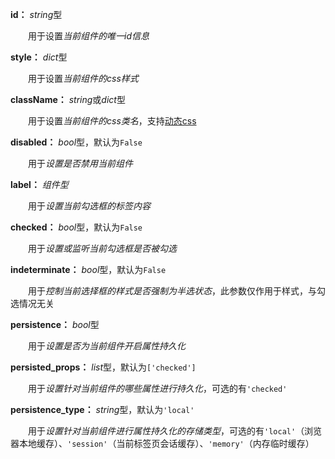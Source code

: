 **id：** *string*型

　　用于设置*当前组件的唯一id信息*

**style：** *dict*型

　　用于设置*当前组件的css样式*

**className：** *string*或*dict*型

　　用于设置*当前组件的css类名*，支持[动态css](/advanced-classname)

**disabled：** *bool*型，默认为`False`

　　用于*设置是否禁用当前组件*

**label：** *组件型*

　　用于*设置当前勾选框的标签内容*

**checked：** *bool*型，默认为`False`

　　用于*设置或监听当前勾选框是否被勾选*

**indeterminate：** *bool*型，默认为`False`

　　用于*控制当前选择框的样式是否强制为半选状态*，此参数仅作用于样式，与勾选情况无关

**persistence：** *bool*型

　　用于*设置是否为当前组件开启属性持久化*

**persisted_props：** *list*型，默认为`['checked']`

　　用于*设置针对当前组件的哪些属性进行持久化*，可选的有`'checked'`

**persistence_type：** *string*型，默认为`'local'`

　　用于*设置针对当前组件进行属性持久化的存储类型*，可选的有`'local'`（浏览器本地缓存）、`'session'`（当前标签页会话缓存）、`'memory'`（内存临时缓存）